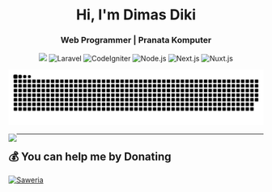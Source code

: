 <h1 align="center">Hi, I'm Dimas Diki</h1>
<h3 align="center">Web Programmer | Pranata Komputer</h3>



<div align="center">
  <img src="https://user-images.githubusercontent.com/22107794/139580686-887df369-edb8-4bc8-b607-4fbf6d7e4866.gif">

  <img src="https://img.shields.io/badge/laravel-E6342D?style=for-the-badge&logo=laravel&logoColor=white" alt="Laravel" />
  <img src="https://img.shields.io/badge/codeigniter-DD4829?style=for-the-badge&logo=codeigniter&logoColor=white" alt="CodeIgniter" />
  <img src="https://img.shields.io/badge/node.js-7FC728?style=for-the-badge&logo=node.js&logoColor=white" alt="Node.js" />
  <img src="https://img.shields.io/badge/next.js-000000?style=for-the-badge&logo=next.js&logoColor=white" alt="Next.js" />
  <img src="https://img.shields.io/badge/nuxt.js-5DC08A?style=for-the-badge&logo=nuxt&logoColor=white" alt="Nuxt.js" />


![snake gif](https://github.com/dimasdikii/dimasdikii/blob/assets/git-snake.svg)
</div>

<p>
  <img align="left" src="https://github-readme-stats.vercel.app/api/top-langs/?username=dimasdikii&layout=compact&theme=dracula" />
</p>

---

  ## 💰 You can help me by Donating
  [![Saweria](https://img.shields.io/badge/saweria-F0AD28?style=for-the-badge&logo=saweria&logoColor=black)](https://saweria.co/dimasdikii)
